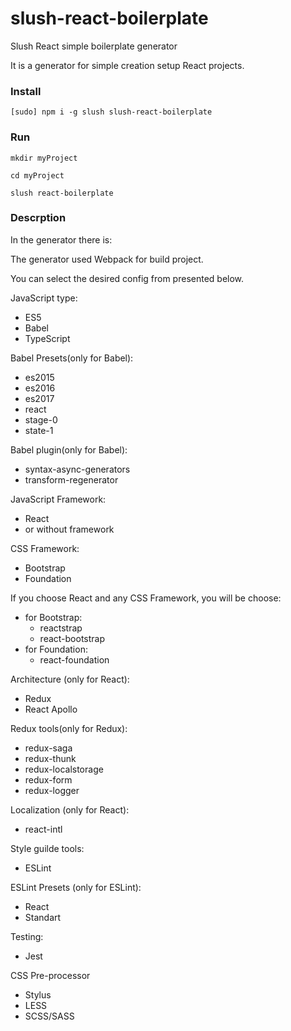 # slush-react-boilerplate
Slush React simple boilerplate generator

It is a generator for simple creation setup React projects.

### Install

`
[sudo] npm i -g slush slush-react-boilerplate
`

### Run

`mkdir myProject`

`cd myProject`

`slush react-boilerplate`


### Descrption
In the generator there is:

The generator used Webpack for build project.

You can select the desired config from presented below.

JavaScript type:
- ES5
- Babel
- TypeScript

Babel Presets(only for Babel):
- es2015
- es2016
- es2017
- react
- stage-0
- state-1

Babel plugin(only for Babel):
- syntax-async-generators
- transform-regenerator

JavaScript Framework:
- React
- or without framework

CSS Framework:
- Bootstrap
- Foundation

If you choose React and any CSS Framework, you will be choose:
- for Bootstrap:
  - reactstrap
  - react-bootstrap
- for Foundation:
  - react-foundation
  
Architecture (only for React):
- Redux
- React Apollo

Redux tools(only for Redux):
- redux-saga
- redux-thunk
- redux-localstorage
- redux-form
- redux-logger

Localization (only for React):
- react-intl

Style guilde tools:
- ESLint

ESLint Presets (only for ESLint):
- React
- Standart

Testing:
- Jest

CSS Pre-processor
- Stylus
- LESS
- SCSS/SASS

